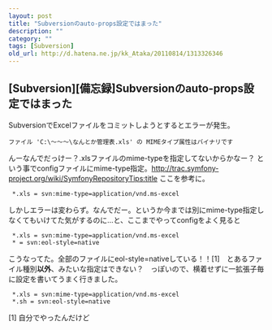 ```yaml
---
layout: post
title: "Subversionのauto-props設定ではまった"
description: ""
category: ""
tags: [Subversion]
old_url: http://d.hatena.ne.jp/kk_Ataka/20110814/1313326346
---
```


\[Subversion\]\[備忘録\]Subversionのauto-props設定ではまった
------------------------------------------------------------

SubversionでExcelファイルをコミットしようとするとエラーが発生。

    ファイル 'C:\～～～\なんとか管理表.xls' の MIMEタイプ属性はバイナリです

んーなんでだっけー？.xlsファイルのmime-typeを指定してないからかなー？ という事でconfigファイルにmime-type指定。<http://trac.symfony-project.org/wiki/SymfonyRepositoryTips:title> ここを参考に。

     *.xls = svn:mime-type=application/vnd.ms-excel

しかしエラーは変わらず。なんでだー。というか今までは別にmime-type指定しなくてもいけてた気がするのに…と、ここまでやってconfigをよく見ると

     *.xls = svn:mime-type=application/vnd.ms-excel
     * = svn:eol-style=native

こうなってた。全部のファイルにeol-style=nativeしている！！[1]　とあるファイル種別<span class="deco" style="font-weight:bold;">以外</span>、みたいな指定はできない？　っぽいので、横着せずに一拡張子毎に設定を書いてうまく行きました。 

     *.xls = svn:mime-type=application/vnd.ms-excel
     *.sh = svn:eol-style=native

[1] 自分でやったんだけど
